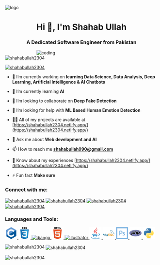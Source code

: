 ![logo](https://github.com/shahabullah2304/shahabullah2304/blob/main/shahab2304.jpeg)
<h1 align="center">Hi 👋, I'm Shahab Ullah</h1>
<h3 align="center">A Dedicated Software Engineer from Pakistan</h3>
<image align="right" alt="coding" width="400" src="https://media2.giphy.com/media/qgQUggAC3Pfv687qPC/giphy.gif">
<p align="left"> <img src="https://komarev.com/ghpvc/?username=shahabullah2304&label=Profile%20views&color=0e75b6&style=flat" alt="shahabullah2304" /> </p>

<p align="left"> <a href="https://twitter.com/shahabullah2304" target="blank"><img src="https://img.shields.io/twitter/follow/shahabullah2304?logo=twitter&style=for-the-badge" alt="shahabullah2304" /></a> </p>

- 🔭 I’m currently working on **learning Data Science, Data Analysis, Deep Learning, Artificial Intelligence & AI Chatbots**

- 🌱 I’m currently learning **AI**

- 👯 I’m looking to collaborate on **Deep Fake Detection**

- 🤝 I’m looking for help with **ML Based Human Emotion Detection**

- 👨‍💻 All of my projects are available at [https://shahabullah2304.netlify.app/](https://shahabullah2304.netlify.app/)

- 💬 Ask me about **Web development and AI**

- 📫 How to reach me **shahabullah990@gmail.com**

- 📄 Know about my experiences [https://shahabullah2304.netlify.app/](https://shahabullah2304.netlify.app/)

- ⚡ Fun fact **Make sure**

<h3 align="left">Connect with me:</h3>
<p align="left">
<a href="https://twitter.com/shahabullah2304" target="blank"><img align="center" src="https://raw.githubusercontent.com/rahuldkjain/github-profile-readme-generator/master/src/images/icons/Social/twitter.svg" alt="shahabullah2304" height="30" width="40" /></a>
<a href="https://linkedin.com/in/shahabullah2304" target="blank"><img align="center" src="https://raw.githubusercontent.com/rahuldkjain/github-profile-readme-generator/master/src/images/icons/Social/linked-in-alt.svg" alt="shahabullah2304" height="30" width="40" /></a>
<a href="https://fb.com/shahabullah2304" target="blank"><img align="center" src="https://raw.githubusercontent.com/rahuldkjain/github-profile-readme-generator/master/src/images/icons/Social/facebook.svg" alt="shahabullah2304" height="30" width="40" /></a>
<a href="https://instagram.com/shahabullah2304" target="blank"><img align="center" src="https://raw.githubusercontent.com/rahuldkjain/github-profile-readme-generator/master/src/images/icons/Social/instagram.svg" alt="shahabullah2304" height="30" width="40" /></a>
</p>

<h3 align="left">Languages and Tools:</h3>
<p align="left"> <a href="https://www.cprogramming.com/" target="_blank" rel="noreferrer"> <img src="https://raw.githubusercontent.com/devicons/devicon/master/icons/c/c-original.svg" alt="c" width="40" height="40"/> </a> <a href="https://www.w3schools.com/css/" target="_blank" rel="noreferrer"> <img src="https://raw.githubusercontent.com/devicons/devicon/master/icons/css3/css3-original-wordmark.svg" alt="css3" width="40" height="40"/> </a> <a href="https://www.djangoproject.com/" target="_blank" rel="noreferrer"> <img src="https://cdn.worldvectorlogo.com/logos/django.svg" alt="django" width="40" height="40"/> </a> <a href="https://www.w3.org/html/" target="_blank" rel="noreferrer"> <img src="https://raw.githubusercontent.com/devicons/devicon/master/icons/html5/html5-original-wordmark.svg" alt="html5" width="40" height="40"/> </a> <a href="https://www.adobe.com/in/products/illustrator.html" target="_blank" rel="noreferrer"> <img src="https://www.vectorlogo.zone/logos/adobe_illustrator/adobe_illustrator-icon.svg" alt="illustrator" width="40" height="40"/> </a> <a href="https://www.java.com" target="_blank" rel="noreferrer"> <img src="https://raw.githubusercontent.com/devicons/devicon/master/icons/java/java-original.svg" alt="java" width="40" height="40"/> </a> <a href="https://www.mysql.com/" target="_blank" rel="noreferrer"> <img src="https://raw.githubusercontent.com/devicons/devicon/master/icons/mysql/mysql-original-wordmark.svg" alt="mysql" width="40" height="40"/> </a> <a href="https://www.photoshop.com/en" target="_blank" rel="noreferrer"> <img src="https://raw.githubusercontent.com/devicons/devicon/master/icons/photoshop/photoshop-line.svg" alt="photoshop" width="40" height="40"/> </a> <a href="https://www.php.net" target="_blank" rel="noreferrer"> <img src="https://raw.githubusercontent.com/devicons/devicon/master/icons/php/php-original.svg" alt="php" width="40" height="40"/> </a> <a href="https://www.python.org" target="_blank" rel="noreferrer"> <img src="https://raw.githubusercontent.com/devicons/devicon/master/icons/python/python-original.svg" alt="python" width="40" height="40"/> </a> </p>

<p><img align="left" src="https://github-readme-stats.vercel.app/api/top-langs?username=shahabullah2304&show_icons=true&locale=en&layout=compact" alt="shahabullah2304" /></p>

<p>&nbsp;<img align="center" src="https://github-readme-stats.vercel.app/api?username=shahabullah2304&show_icons=true&locale=en" alt="shahabullah2304" /></p>

<p><img align="center" src="https://github-readme-streak-stats.herokuapp.com/?user=shahabullah2304&" alt="shahabullah2304" /></p>
